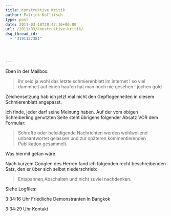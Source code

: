 ```yaml
---
title: Konstruktive Kritik
author: Patrick Kollitsch
type: post
date: 2011-03-18T20:47:16+00:00
url: /2011/03/konstruktive-kritik/
dsq_thread_id:
  - "3191127381"




---
```

Eben in der Mailbox:

> ihr seid ja wohl das letzte schmierenblatt im internet ! so viel dummheit auf einen haufen hat man noch nie gesehen ! jochen gold

Zeichensetzung hab ich jetzt mal nicht den Gepflogenheiten in diesem Schmierenblatt angepasst.

Ich finde, jeder darf seine Meinung haben. Auf der vom obigen Schreiberling genutzten Seite steht übrigens folgender Absatz <span class="caps">VOR</span> dem Formular:

> Schroffe oder beleidigende Nachrichten werden wohlwollend unbeantwortet gelassen und zur späteren kommentierenden Publikation gesammelt.

Was hiermit getan wäre.

Nach kurzem Googlen des Herren fand ich folgenden recht beschreibenden Satz, den er über sich selbst niederschrieb:

> Entspannen,Abschalten und nicht zuviel nachdenken.

Siehe Logfiles:

3:34:16 Uhr Friedliche Demonstranten in Bangkok
  
3:34:29 Uhr Kontakt
